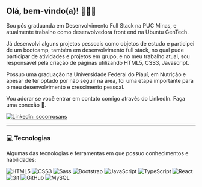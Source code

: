 ## Olá, bem-vindo(a)! 👩‍🚀🚀

Sou pós graduanda em Desenvolvimento Full Stack na PUC Minas, e atualmente trabalho como desenvolvedora front end na Ubuntu GenTech. 

Já desenvolvi alguns projetos pessoais como objetos de estudo e participei de um bootcamp, também em desenvolvimento full stack, no qual pude participar de atividades e projetos em grupo, e no meu trabalho atual, sou responsável pela criação de páginas utilizando HTML5, CSS3, Javascript.  

Possuo uma graduação na Universidade Federal do Piauí, em Nutrição e apesar de ter optado por não seguir na área, foi uma etapa importante para o meu desenvolvimento e crescimento pessoal.

Vou adorar se você entrar em contato comigo através do LinkedIn. Faça uma conexão 🥰.

[![Linkedin: socorrosans](https://img.shields.io/badge/LinkedIn-0077B5?style=for-the-badge&logo=linkedin&logoColor=white&link=https://www.linkedin.com/in/socorrosans/)](https://www.linkedin.com/in/socorrosans/)

____

 ### 💻 Tecnologias 

 Algumas das tecnologias e ferramentas em que possuo conhecimentos e habilidades: 

![HTML5](https://img.shields.io/badge/HTML5-E34F26?style=for-the-badge&logo=html5&logoColor=white)
![CSS3](https://img.shields.io/badge/CSS3-1572B6?style=for-the-badge&logo=css3&logoColor=white)
![Sass](https://img.shields.io/badge/Sass-CC6699?style=for-the-badge&logo=sass&logoColor=white)
![Bootstrap](https://img.shields.io/badge/Bootstrap-563D7C?style=for-the-badge&logo=bootstrap&logoColor=white)
![JavaScript](https://img.shields.io/badge/JavaScript-F7DF1E?style=for-the-badge&logo=javascript&logoColor=black)
![TypeScript](https://img.shields.io/badge/TypeScript-007ACC?style=for-the-badge&logo=typescript&logoColor=white)
![React](https://img.shields.io/badge/React-20232A?style=for-the-badge&logo=react&logoColor=61DAFB)
![Git](https://img.shields.io/badge/Git-E34F26?style=for-the-badge&logo=git&logoColor=white)
![GitHub](https://img.shields.io/badge/GitHub-100000?style=for-the-badge&logo=github&logoColor=white)
![MySQL](https://img.shields.io/badge/MySQL-00000F?style=for-the-badge&logo=mysql&logoColor=white)
